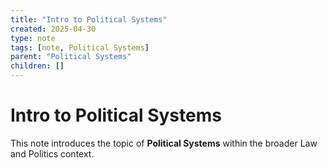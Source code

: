 ```yaml
---
title: "Intro to Political Systems"
created: 2025-04-30
type: note
tags: [note, Political Systems]
parent: "Political Systems"
children: []
---
```


# Intro to Political Systems

This note introduces the topic of **Political Systems** within the broader Law and Politics context.
